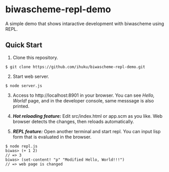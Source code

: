 # biwascheme-repl-demo
A simple demo that shows intaractive development with biwascheme using REPL.

## Quick Start

1. Clone this repository.
```
$ git clone https://github.com/ihuku/biwascheme-repl-demo.git
```

2. Start web server.
```
$ node server.js
```

3. Access to http://localhost:8901 in your browser. You can see *Hello, World!* page, and in the developer console, same messsage is also printed.

4. ***Hot reloading feature:*** Edit src/index.html or app.scm as you like. Web browser detects the changes, then reloads automatically.

5. ***REPL feature:*** Open another terminal and start repl. You can input lisp form that is evaluated in the browser.
```
$ node repl.js
biwas> (+ 1 2)
// => 3
biwas> (set-content! "p" "Modified Hello, World!!!")
// => web page is changed 
```
